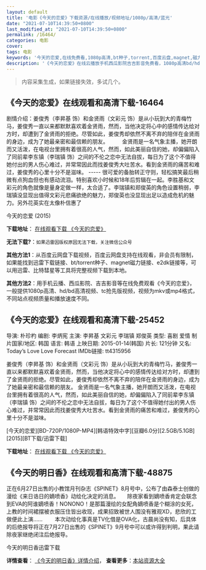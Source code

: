 ```yaml
---
layout: default
title: '电影《今天的恋爱》下载资源/在线播放/视频地址/1080p/高清/蓝光'
date: "2021-07-10T14:39:50+0800"
last_modified_at: "2021-07-10T14:39:50+0800"
permalink: /16464/
categories: 电影
cover:
tags: 电影
keywords: '今天的恋爱,在线免费看,1080p高清,bt种子,torrent,百度云盘,magnet,磁力链,迅雷下载资源'
description: '《今天的恋爱》在线云播放手机西瓜影院吉吉影音免费看，1080p高清bd/hd未删减完整版和tc抢先枪版，mkv/mp4格式，附带bt/torrent种子、magnet/磁力链、百度云盘、网盘资源迅雷下载链接'
---
```


>内容采集生成，如果链接失效，多试几个。


## 《今天的恋爱》在线观看和高清下载-16464

剧情介绍：姜俊秀（李昇基 饰）和金贤雨（文彩元 饰）是从小玩到大的青梅竹马，姜俊秀一直以来都默默喜欢着金贤雨，然而，当他决定将心中的感情传达给对方时，却遭到了金贤雨的拒绝。尽管如此，姜俊秀却依然不离不弃的陪伴在金贤雨的身边，成为了她最亲密和最信赖的朋友。  　　金贤雨是一名气象主播，她开朗而又活泼，在电视台里拥有着很高的人气，然而，如此美丽自信的她，却偏偏陷入了同前辈李东镇（李瑞镇 饰）之间的不伦之恋中无法自拔，每日为了这个不值得她付出的男人伤心难过，并常常因此而找姜俊秀大吐苦水。看到金贤雨的痛苦和难过，姜俊秀的心里十分不是滋味。 ----- 很可爱的备胎转正守则，轻松搞笑最后稍微有点狗血但也有感动流泪。特别喜欢小时候和18年后剪辑在一起。李胜基和文彩元的角色就像是量身定做一样，太合适了。李瑞镇和郑俊英的角色设置稍弱，李瑞镇没显现出值得文彩元悲痛欲绝的魅力，郑俊英也没显现出足以造成危机的魅力。另外花英实在太像朴信惠了


今天的恋爱 (2015)

**下载地址**： [在线观看下载 《今天的恋爱》](https://www.btbtdy.me/btdy/dy4040.html) 


**无法下载?**：`如果迅雷因版权原因无法下载，关注微信公众号 `

**其他方法1**：从百度云网盘下载视频，百度云网盘支持在线观看，非会员有限制，如果能找到迅雷下载链接、bt/torrent种子、magnet磁力链接、e2dk链接等，可以用迅雷、比特彗星等工具将完整视频下载到本地。

**其他方法2**：用手机云播、西瓜影院、吉吉影音等在线免费观看《今天的恋爱》，一般提供1080p高清、hd/bd高清视频、tc抢先版视频，视频为mkv或mp4格式，不同站点视频质量和播放速度不同。


## 《今天的恋爱》在线观看和高清下载-25452

导演: 朴珍杓 编剧: 李炳宪 主演: 李昇基 文彩元 李瑞镇 郑俊英 类型: 喜剧 爱情 制片国家/地区: 韩国 语言: 韩语 上映日期: 2015-01-14(韩国) 片长: 121分钟 又名: Today’s Love Love Forecast IMDb链接: tt4315956

姜俊秀（李昇基 饰）和金贤雨（文彩元 饰）是从小玩到大的青梅竹马，姜俊秀一直以来都默默喜欢着金贤雨，然而，当他决定将心中的感情传达给对方时，却遭到了金贤雨的拒绝。尽管如此，姜俊秀却依然不离不弃的陪伴在金贤雨的身边，成为了她最亲密和最信赖的朋友。 金贤雨是一名气象主播，她开朗而又活泼，在电视台里拥有着很高的人气，然而，如此美丽自信的她，却偏偏陷入了同前辈李东镇（李瑞镇 饰）之间的不伦之恋中无法自拔，每日为了这个不值得她付出的男人伤心难过，并常常因此而找姜俊秀大吐苦水。看到金贤雨的痛苦和难过，姜俊秀的心里十分不是滋味。


[今天的恋爱][BD-720P/1080P-MP4][韩语特效中字][豆瓣6.0分][2.5GB/5.1GB][2015][BT下载/迅雷下载]

**下载地址**： [在线观看下载 《今天的恋爱》](https://www.btdx8.com/torrent/love_forecast_2015.html) 


## 《今天的明日香》在线观看和高清下载-48875

正在6月27日出售的小教馆月刊杂志《SPINET》8月号中，公布了由森泰士创做的漫绘《来日诰日的嫡喷香》动绘化决定的消息。　　除夜家看到嫡喷香肯定会联念到EVA的阿谁嫡喷香！NONONO！是那篇漫绘的女配角嫡喷香是个糊涂的女死，上教的时间裙摆被衣服压住皆出收现，成果招致被世人围没有雅观XD，悲欣的工做便此上演…… 　　本次动绘化事真是TV化借是OVA化，古晨尚没有知，后具体的后绝报导将正在7月27日出售的《SPINET》9月号中可以或许得到判明，果此请除夜家继绝闭注后绝报导。


今天的明日香迅雷下载

**详情查看**： [《今天的明日香》详情介绍](/movie/48875/)， **查看更多**：[本站资源大全](/movie/t/all/)

